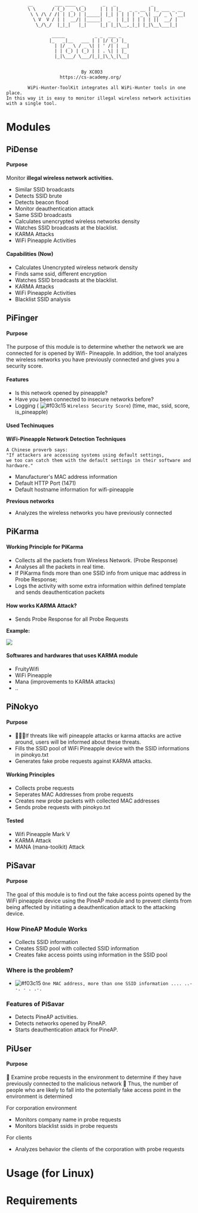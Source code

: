 ```
		__        ___ ____  _       _   _             _            
		\ \      / (_)  _ \(_)     | | | |_   _ _ __ | |_ ___ _ __ 
		 \ \ /\ / /| | |_) | |_____| |_| | | | | '_ \| __/ _ \ '__|
		  \ V  V / | |  __/| |_____|  _  | |_| | | | | ||  __/ |   
		   \_/\_/  |_|_|   |_|     |_| |_|\__,_|_| |_|\__\___|_|   
                                                           
				 _____           _ _  ___ _   
				|_   _|__   ___ | | |/ (_) |_ 
				  | |/ _ \ / _ \| | ' /| | __|
				  | | (_) | (_) | | . \| | |_ 
				  |_|\___/ \___/|_|_|\_\_|\__|
            

			                By XC0D3
			       	https://cs-academy.org/
                  
	    WiPi-Hunter-ToolKit integrates all WiPi-Hunter tools in one place.
In this way it is easy to monitor illegal wireless network activities with a single tool.
```

# Modules

## PiDense
#### Purpose

Monitor  **illegal wireless network activities.**

+ Similar SSID broadcasts
+ Detects SSID brute
+ Detects beacon flood
+ Monitor deauthentication attack
+ Same SSID broadcasts
+ Calculates unencrypted wireless networks density
+ Watches SSID broadcasts at the blacklist.
+ KARMA Attacks
+ WiFi Pineapple Activities

#### Capabilities (Now)

+ Calculates Unencrypted wireless network density
+ Finds same ssid, different encryption
+ Watches SSID broadcasts at the blacklist.
+ KARMA Attacks
+ WiFi Pineapple Activities
+ Blacklist SSID analysis

## PiFinger
#### Purpose

The purpose of this module is to determine whether the network we are connected for is opened by Wifi- Pineapple. In addition, the tool analyzes the wireless networks you have previously connected and gives you a security score.

#### Features

* Is this network opened by pineapple?
* Have you been connected to insecure networks before?
* Logging  (
![#f03c15](https://placehold.it/15/f03c15/000000?text=+) `Wireless Security Score`)
(time, mac, ssid, score, is_pineapple)

#### Used Techinuques

**WiFi-Pineapple Network Detection Techniques**

```
A Chinese proverb says:
"If attackers are accessing systems using default settings, 
we too can catch them with the default settings in their software and hardware."
```

* Manufacturer's MAC address information
* Default HTTP Port (1471)
* Default hostname information for wifi-pineapple

**Previous networks**

* Analyzes the wireless networks you have previously connected

## PiKarma
#### Working Principle for PiKarma

+ Collects all the packets from Wireless Network. (Probe Response) 
+ Analyses all the packets in real time.
+ If PiKarma finds more than one SSID info from unique mac address in Probe Response;
+ Logs the activity with some extra information within defined template and sends deauthentication packets 


#### How works KARMA Attack?

+ Sends Probe Response for all Probe Requests

**Example:**

<img src="https://github.com/besimaltnok/pikarma/blob/master/karma.gif">


#### Softwares and hardwares that uses KARMA module

+ FruityWifi
+ WiFi Pineapple
+ Mana (improvements to KARMA attacks)
+ ..

## PiNokyo
#### Purpose
+ 🍓🤥🍍If threats like wifi pineapple attacks or karma attacks are active around, users will be informed about these threats. 
+ Fills the SSID pool of WiFi Pineapple device with the SSID informations in pinokyo.txt
+ Generates fake probe requests against KARMA attacks.


#### Working Principles

+ Collects probe requests
+ Seperates MAC Addresses from probe requests
+ Creates new probe packets with collected MAC addresses
+ Sends probe requests with pinokyo.txt

#### Tested

+ Wifi Pineapple Mark V
+ KARMA Attack
+ MANA (mana-toolkit) Attack

## PiSavar
#### Purpose

The goal of this module is to find out the fake access points opened by the WiFi pineapple device using the PineAP module and to prevent clients from being affected by initiating a deauthentication attack to the attacking device.


### How PineAP Module Works

* Collects SSID information
* Creates SSID pool with collected SSID information
* Creates fake access points using information in the SSID pool

### Where is the problem?

- ![#f03c15](https://placehold.it/15/f03c15/000000?text=+) `One MAC address, more than one SSID information .... ..- -. - . .-. `


### Features of PiSavar

* Detects PineAP activities. 
* Detects networks opened by PineAP.
* Starts deauthentication attack for PineAP.

## PiUser
#### Purpose

📡 Examine probe requests in the environment to determine if they have previously connected to the malicious network
📡 Thus, the number of people who are likely to fall into the potentially fake access point in the environment is determined

For corporation environment

+ Monitors company name in probe requests
+ Monitors blacklist ssids in probe requests

For clients

+ Analyzes behavior the clients of the corporation with probe requests

# Usage (for Linux)

# Requirements